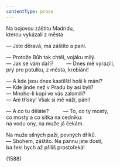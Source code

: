```yaml
---
contentType: prose
---
```


Na bojovou záštitu Madridu,  
kterou vykázali z města

— Jste děravá, má záštito a paní.

— Protože Bůh tak chtěl, vojáku milý.  
— Jak se vám daří?         — Dnes mě vyrazili,  
prý pro potulku, z města, krobiáni!

— A kde jsou dnes kastilští hoši k mání?  
— Kde jinde než v Pradu by asi byli?  
— Mnoho-li kopí ve vás zalomili?  
— Ani třísky! Však si mě váží, páni!

— A co tu děláte?          — To, co ty mosty,  
co mosty a co sítka na cedníku:  
na vodu ony, na muže já čekám.

Na muže silných paží, pevných dříků.  
— Sbohem, záštito. Na pannu jste dosti,  
ba řekl bych až příliš prostořeká!

(1588)
